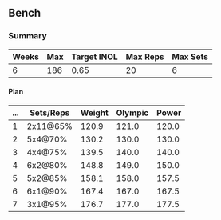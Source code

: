 ## Bench

### Summary

Weeks | Max | Target INOL | Max Reps | Max Sets
--- | --- | --- | --- | ---
6 | 186 | 0.65 | 20 | 6

#### Plan

 ... | Sets/Reps | Weight | Olympic | Power
--- | --- | --- | --- | ---
1 | 2x11@65% | 120.9 | 121.0 | 120.0
2 | 5x4@70% | 130.2 | 130.0 | 130.0
3 | 4x4@75% | 139.5 | 140.0 | 140.0
4 | 6x2@80% | 148.8 | 149.0 | 150.0
5 | 5x2@85% | 158.1 | 158.0 | 157.5
6 | 6x1@90% | 167.4 | 167.0 | 167.5
7 | 3x1@95% | 176.7 | 177.0 | 177.5

